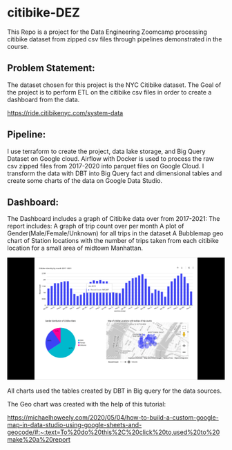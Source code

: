 # citibike-DEZ

This Repo is a project for the Data Engineering Zoomcamp processing citibike dataset from zipped csv files through pipelines demonstrated in the course.

## Problem Statement:
The dataset chosen for this project is the NYC Citibike dataset.  The Goal of the project is to perform ETL on the citibike csv files in order to create a dashboard from the data. 

https://ride.citibikenyc.com/system-data

## Pipeline:

I use terraform to create the project, data lake storage, and Big Query Dataset on Google cloud. Airflow with Docker is used to process the raw csv zipped files from 2017-2020 into parquet files on Google Cloud. I transform the data with DBT into Big Query fact and dimensional tables and create some charts of the data on Google Data Studio.

## Dashboard:
The Dashboard includes a graph of Citibike data over from 2017-2021:
The report includes:
A graph of trip count over per month
A plot of Gender(Male/Female/Unknown) for all trips in the dataset
A Bubblemap geo chart of Station locations with the number of trips taken from each citibike location for a small area of midtown Manhattan.


![alt text](https://github.com/ungsur/citibike-DEZ/blob/main/CitibikeDataset.png?raw=true)

All charts used the tables created by DBT in Big query for the data sources.

The Geo chart was created with the help of this tutorial:

https://michaelhoweely.com/2020/05/04/how-to-build-a-custom-google-map-in-data-studio-using-google-sheets-and-geocode/#:~:text=To%20do%20this%2C%20click%20to,used%20to%20make%20a%20report